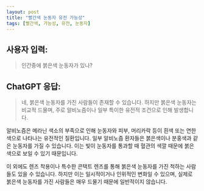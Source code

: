 ```yaml
---
layout: post
title: "빨간색 눈동자 유전 가능성"
tags: [빨간색, 가능성, 유전, 눈동자]
---
```


## 사용자 입력:
> 인간중에 붉은색 눈동자가 있나?

## ChatGPT 응답:
> 네, 붉은색 눈동자를 가진 사람들이 존재할 수 있습니다. 하지만 붉은색 눈동자는 비교적 드물며, 주로 알비노즘이나 일부 특이한 유전적 조건으로 인해 발생합니다. 

알비노즘은 메라닌 색소의 부족으로 인해 눈동자와 피부, 머리카락 등이 흰색 또는 연한 색으로 나타나는 유전적인 질환입니다. 일부 알비노즘 환자들은 붉은색이나 분홍색과 같은 눈동자를 가질 수 있습니다. 이는 빛이 눈동자를 통과할 때 혈관의 색깔 때문에 붉은색으로 보일 수 있기 때문입니다.

이 외에도 렌즈 착용이나 특수한 콘택트 렌즈를 통해 붉은색 눈동자를 가진 척하는 사람들도 있을 수 있습니다. 하지만 이는 일시적이거나 인위적인 변화일 수 있으며, 실제로 붉은색 눈동자를 가진 사람들은 매우 드물기 때문에 일반적이지 않습니다.

